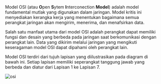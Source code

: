 Model OSI (atau **O**pen **S**ytem **I**nterconection **Model**) adalah model fundamental mutlak yang digunakan dalam jaringan. Model kritis ini menyediakan kerangka kerja yang menentukan bagaimana semua perangkat jaringan akan mengirim, menerima, dan menafsirkan data.

Salah satu manfaat utama dari model OSI adalah perangkat dapat memiliki fungsi dan desain yang berbeda pada jaringan saat berkomunikasi dengan perangkat lain. Data yang dikirim melalui jaringan yang mengikuti keseragaman model OSI dapat dipahami oleh perangkat lain.

Model OSI terdiri dari tujuh lapisan yang diilustrasikan pada diagram di bawah ini. Setiap lapisan memiliki seperangkat tanggung jawab yang berbeda dan diatur dari Lapisan 1 ke Lapisan 7.

![osi](https://raw.githubusercontent.com/yingcrackerhades/cybersec-module/b36ddbbc9fe1f5663c95d50cf3fe9ec221d31fae/Pre%20Security/Network%20Fundamental/Model%20OSI/Image/osimodel.svg)

